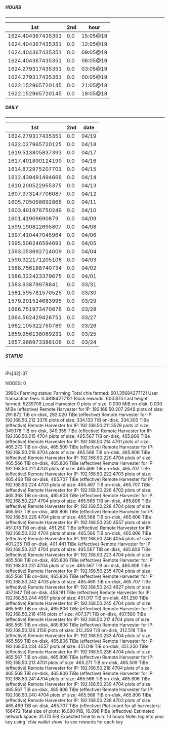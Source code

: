##### HOURS
-------

| 1st | 2nd | hour |
|---|----|-----|
|1624.404367435351 | 0.0 | 15:05@19 |
|1624.404367435351 | 0.0 | 12:05@19 |
|1624.404367435351 | 0.0 | 09:05@19 |
|1624.404367435351 | 0.0 | 06:05@19 |
|1624.279317435351 | 0.0 | 03:05@19 |
|1624.279317435351 | 0.0 | 00:05@19 |
|1622.152965720145 | 0.0 | 21:05@18 |
|1622.152965720145 | 0.0 | 18:05@18 |

##### DAILY
-------

| 1st | 2nd | date |
|---|----|-----|
|1624.279317435351 | 0.0 | 04/19 |
|1622.027965720125 | 0.0 | 04/18 |
|1619.513805837393 | 0.0 | 04/17 |
|1617.401890124199 | 0.0 | 04/16 |
|1614.872975207701 | 0.0 | 04/15 |
|1612.439491494666 | 0.0 | 04/14 |
|1610.200522955375 | 0.0 | 04/13 |
|1607.973147706087 | 0.0 | 04/12 |
|1605.705058692866 | 0.0 | 04/11 |
|1603.491978750249 | 0.0 | 04/10 |
|1601.41909690879 | 0.0 | 04/09 |
|1599.190812695807 | 0.0 | 04/08 |
|1597.410447045964 | 0.0 | 04/06 |
|1595.506246594691 | 0.0 | 04/05 |
|1593.053692714009 | 0.0 | 04/04 |
|1590.922171205106 | 0.0 | 04/03 |
|1588.756188740734 | 0.0 | 04/02 |
|1586.322423379675 | 0.0 | 04/01 |
|1583.93879978841 | 0.0 | 03/31 |
|1581.595781570525 | 0.0 | 03/30 |
|1579.201524683995 | 0.0 | 03/29 |
|1666.751973470876 | 0.0 | 03/28 |
|1664.562429426751 | 0.0 | 03/27 |
|1662.105322750789 | 0.0 | 03/26 |
|1659.956138069231 | 0.0 | 03/25 |
|1657.966973386108 | 0.0 | 03/24 |


##### STATUS
-------

IPs[42]-37

NODES: 0


3990x
Farming status: Farming
Total chia farmed: 601.35684277121
User transaction fees: 0.48184277121
Block rewards: 600.875
Last height farmed: 5239708
Local Harvester
   0 plots of size: 0.000 MiB on-disk, 0.000 MiBe (effective)
Remote Harvester for IP: 192.168.50.207
   2949 plots of size: 291.872 TiB on-disk, 292.020 TiBe (effective)
Remote Harvester for IP: 192.168.50.212
   3376 plots of size: 334.133 TiB on-disk, 334.303 TiBe (effective)
Remote Harvester for IP: 192.168.50.211
   3528 plots of size: 349.178 TiB on-disk, 349.355 TiBe (effective)
Remote Harvester for IP: 192.168.50.215
   4704 plots of size: 465.567 TiB on-disk, 465.806 TiBe (effective)
Remote Harvester for IP: 192.168.50.214
   4701 plots of size: 465.273 TiB on-disk, 465.509 TiBe (effective)
Remote Harvester for IP: 192.168.50.219
   4704 plots of size: 465.568 TiB on-disk, 465.806 TiBe (effective)
Remote Harvester for IP: 192.168.50.220
   4704 plots of size: 465.566 TiB on-disk, 465.806 TiBe (effective)
Remote Harvester for IP: 192.168.50.221
   4703 plots of size: 465.469 TiB on-disk, 465.707 TiBe (effective)
Remote Harvester for IP: 192.168.50.222
   4703 plots of size: 465.468 TiB on-disk, 465.707 TiBe (effective)
Remote Harvester for IP: 192.168.50.224
   4703 plots of size: 465.467 TiB on-disk, 465.707 TiBe (effective)
Remote Harvester for IP: 192.168.50.226
   4702 plots of size: 465.368 TiB on-disk, 465.608 TiBe (effective)
Remote Harvester for IP: 192.168.50.227
   4704 plots of size: 465.568 TiB on-disk, 465.806 TiBe (effective)
Remote Harvester for IP: 192.168.50.228
   4704 plots of size: 465.567 TiB on-disk, 465.806 TiBe (effective)
Remote Harvester for IP: 192.168.50.229
   4704 plots of size: 465.568 TiB on-disk, 465.806 TiBe (effective)
Remote Harvester for IP: 192.168.50.230
   4557 plots of size: 451.018 TiB on-disk, 451.250 TiBe (effective)
Remote Harvester for IP: 192.168.50.232
   4704 plots of size: 465.566 TiB on-disk, 465.806 TiBe (effective)
Remote Harvester for IP: 192.168.50.246
   4054 plots of size: 401.235 TiB on-disk, 401.441 TiBe (effective)
Remote Harvester for IP: 192.168.50.237
   4704 plots of size: 465.567 TiB on-disk, 465.806 TiBe (effective)
Remote Harvester for IP: 192.168.50.223
   4704 plots of size: 465.568 TiB on-disk, 465.806 TiBe (effective)
Remote Harvester for IP: 192.168.50.231
   4704 plots of size: 465.567 TiB on-disk, 465.806 TiBe (effective)
Remote Harvester for IP: 192.168.50.235
   4704 plots of size: 465.568 TiB on-disk, 465.806 TiBe (effective)
Remote Harvester for IP: 192.168.50.242
   4703 plots of size: 465.469 TiB on-disk, 465.707 TiBe (effective)
Remote Harvester for IP: 192.168.50.243
   4627 plots of size: 457.947 TiB on-disk, 458.181 TiBe (effective)
Remote Harvester for IP: 192.168.50.244
   4557 plots of size: 451.017 TiB on-disk, 451.250 TiBe (effective)
Remote Harvester for IP: 192.168.50.245
   4704 plots of size: 465.569 TiB on-disk, 465.806 TiBe (effective)
Remote Harvester for IP: 192.168.50.216
   4116 plots of size: 407.371 TiB on-disk, 407.580 TiBe (effective)
Remote Harvester for IP: 192.168.50.217
   4704 plots of size: 465.565 TiB on-disk, 465.806 TiBe (effective)
Remote Harvester for IP: 192.168.50.126
   3156 plots of size: 312.359 TiB on-disk, 312.518 TiBe (effective)
Remote Harvester for IP: 192.168.50.233
   4704 plots of size: 465.569 TiB on-disk, 465.806 TiBe (effective)
Remote Harvester for IP: 192.168.50.234
   4557 plots of size: 451.019 TiB on-disk, 451.250 TiBe (effective)
Remote Harvester for IP: 192.168.50.236
   4704 plots of size: 465.567 TiB on-disk, 465.806 TiBe (effective)
Remote Harvester for IP: 192.168.50.213
   4701 plots of size: 465.271 TiB on-disk, 465.509 TiBe (effective)
Remote Harvester for IP: 192.168.50.218
   4704 plots of size: 465.568 TiB on-disk, 465.806 TiBe (effective)
Remote Harvester for IP: 192.168.50.241
   4704 plots of size: 465.566 TiB on-disk, 465.806 TiBe (effective)
Remote Harvester for IP: 192.168.50.239
   4704 plots of size: 465.567 TiB on-disk, 465.806 TiBe (effective)
Remote Harvester for IP: 192.168.50.240
   4704 plots of size: 465.568 TiB on-disk, 465.806 TiBe (effective)
Remote Harvester for IP: 192.168.50.238
   4703 plots of size: 465.469 TiB on-disk, 465.707 TiBe (effective)
Plot count for all harvesters: 166472
Total size of plots: 16.090 PiB, 16.098 PiBe (effective)
Estimated network space: 31.170 EiB
Expected time to win: 10 hours
Note: log into your key using 'chia wallet show' to see rewards for each key
